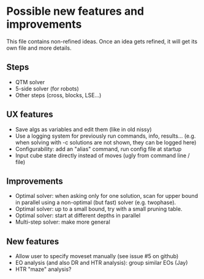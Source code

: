 # Possible new features and improvements

This file contains non-refined ideas. Once an idea gets refined, it will
get its own file and more details.

## Steps

* QTM solver
* 5-side solver (for robots)
* Other steps (cross, blocks, LSE...)

## UX features

* Save algs as variables and edit them (like in old nissy)
* Use a logging system for previously run commands, info, results...
  (e.g. when solving with -c solutions are not shown, they can be logged here)
* Configurability: add an "alias" command, run config file at startup
* Input cube state directly instead of moves (ugly from command line / file)

## Improvements

* Optimal solver: when asking only for one solution, scan for upper bound in
  parallel using a non-optimal (but fast) solver (e.g. twophase).
* Optimal solver: up to a small bound, try with a small pruning table.
* Optimal solver: start at different depths in parallel
* Multi-step solver: make more general

## New features

* Allow user to specify moveset manually (see issue \#5 on github)
* EO analysis (and also DR and HTR analysis): group similar EOs (Jay)
* HTR "maze" analysis?
